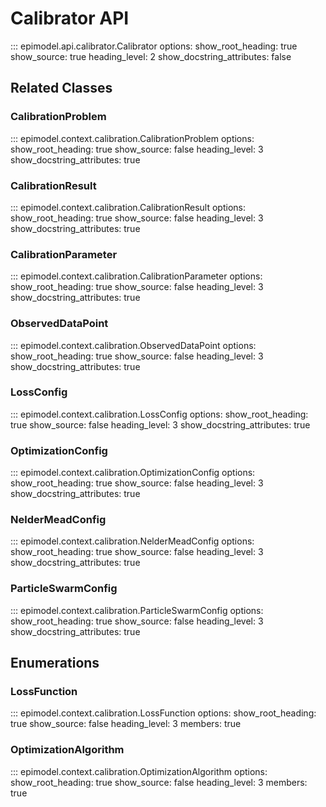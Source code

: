 # Calibrator API

::: epimodel.api.calibrator.Calibrator
    options:
      show_root_heading: true
      show_source: true
      heading_level: 2
      show_docstring_attributes: false

## Related Classes

### CalibrationProblem

::: epimodel.context.calibration.CalibrationProblem
    options:
      show_root_heading: true
      show_source: false
      heading_level: 3
      show_docstring_attributes: true

### CalibrationResult

::: epimodel.context.calibration.CalibrationResult
    options:
      show_root_heading: true
      show_source: false
      heading_level: 3
      show_docstring_attributes: true

### CalibrationParameter

::: epimodel.context.calibration.CalibrationParameter
    options:
      show_root_heading: true
      show_source: false
      heading_level: 3
      show_docstring_attributes: true

### ObservedDataPoint

::: epimodel.context.calibration.ObservedDataPoint
    options:
      show_root_heading: true
      show_source: false
      heading_level: 3
      show_docstring_attributes: true

### LossConfig

::: epimodel.context.calibration.LossConfig
    options:
      show_root_heading: true
      show_source: false
      heading_level: 3
      show_docstring_attributes: true

### OptimizationConfig

::: epimodel.context.calibration.OptimizationConfig
    options:
      show_root_heading: true
      show_source: false
      heading_level: 3
      show_docstring_attributes: true

### NelderMeadConfig

::: epimodel.context.calibration.NelderMeadConfig
    options:
      show_root_heading: true
      show_source: false
      heading_level: 3
      show_docstring_attributes: true

### ParticleSwarmConfig

::: epimodel.context.calibration.ParticleSwarmConfig
    options:
      show_root_heading: true
      show_source: false
      heading_level: 3
      show_docstring_attributes: true

## Enumerations

### LossFunction

::: epimodel.context.calibration.LossFunction
    options:
      show_root_heading: true
      show_source: false
      heading_level: 3
      members: true

### OptimizationAlgorithm

::: epimodel.context.calibration.OptimizationAlgorithm
    options:
      show_root_heading: true
      show_source: false
      heading_level: 3
      members: true
